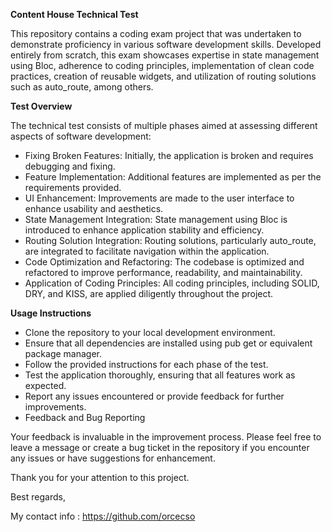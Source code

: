 **Content House Technical Test**

This repository contains a coding exam project that was undertaken to demonstrate proficiency in various software development skills. Developed entirely from scratch, this exam showcases expertise in state management using Bloc, adherence to coding principles, implementation of clean code practices, creation of reusable widgets, and utilization of routing solutions such as auto_route, among others.

**Test Overview**

The technical test consists of multiple phases aimed at assessing different aspects of software development:

- Fixing Broken Features: Initially, the application is broken and requires debugging and fixing.
- Feature Implementation: Additional features are implemented as per the requirements provided.
- UI Enhancement: Improvements are made to the user interface to enhance usability and aesthetics.
- State Management Integration: State management using Bloc is introduced to enhance application stability and efficiency.
- Routing Solution Integration: Routing solutions, particularly auto_route, are integrated to facilitate navigation within the application.
- Code Optimization and Refactoring: The codebase is optimized and refactored to improve performance, readability, and maintainability.
- Application of Coding Principles: All coding principles, including SOLID, DRY, and KISS, are applied diligently throughout the project.

**Usage Instructions**

- Clone the repository to your local development environment.
- Ensure that all dependencies are installed using pub get or equivalent package manager.
- Follow the provided instructions for each phase of the test.
- Test the application thoroughly, ensuring that all features work as expected.
- Report any issues encountered or provide feedback for further improvements.
- Feedback and Bug Reporting
  
Your feedback is invaluable in the improvement process. Please feel free to leave a message or create a bug ticket in the repository if you encounter any issues or have suggestions for enhancement.

Thank you for your attention to this project.

Best regards,

My contact info : https://github.com/orcecso
